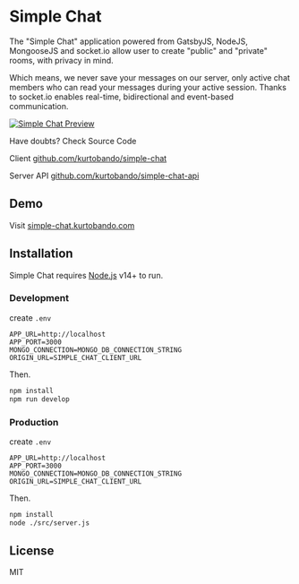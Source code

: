 # Simple Chat

The "Simple Chat" application powered from GatsbyJS, NodeJS, MongooseJS and socket.io allow user to create "public" and "private" rooms, with privacy in mind.

Which means, we never save your messages on our server, only active chat members who can read your messages during your active session. Thanks to socket.io enables real-time, bidirectional and event-based communication.

[![Simple Chat Preview](https://simple-chat.kurtobando.com/preview.png "Simple Chat Preview")](https://simple-chat.kurtobando.com/preview.png "Simple Chat Preview")

Have doubts? Check Source Code

Client [github.com/kurtobando/simple-chat](https://github.com/kurtobando/simple-chat)

Server API [github.com/kurtobando/simple-chat-api](https://github.com/kurtobando/simple-chat-api)

## Demo
Visit [simple-chat.kurtobando.com](https://simple-chat.kurtobando.com)


## Installation

Simple Chat requires [Node.js](https://nodejs.org/) v14+ to run.

### Development
create `.env`
```
APP_URL=http://localhost
APP_PORT=3000
MONGO_CONNECTION=MONGO_DB_CONNECTION_STRING
ORIGIN_URL=SIMPLE_CHAT_CLIENT_URL
```
Then.
```sh
npm install
npm run develop
```

### Production
create `.env`
```
APP_URL=http://localhost
APP_PORT=3000
MONGO_CONNECTION=MONGO_DB_CONNECTION_STRING
ORIGIN_URL=SIMPLE_CHAT_CLIENT_URL
```
Then.
```sh
npm install
node ./src/server.js
```

## License
MIT
